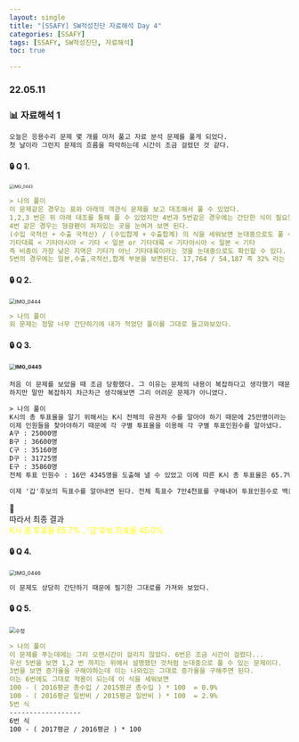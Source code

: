 ```yaml
---
layout: single
title: "[SSAFY] SW적성진단 자료해석 Day 4"
categories: [SSAFY]
tags: [SSAFY, SW적성진단, 자료해석]
toc: true

---
```


### 22.05.11

### 📊  자료해석 1

```md
오늘은 응용수리 문제 몇 개를 마저 풀고 자료 분석 문제를 풀게 되었다. 
첫 날이라 그런지 문제의 흐름을 파악하는데 시간이 조금 걸렸던 것 같다. 
```

#### 🔒 Q 1. 

<img src="https://user-images.githubusercontent.com/104547038/168003862-ee02ead9-ef6b-4e2e-986b-427ceb0fc9d6.jpg" alt="IMG_0443" style="zoom:50%;" />

```md
> 나의 풀이 
이 문제같은 경우는 표와 아래의 객관식 문제를 보고 대조해서 풀 수 있었다. 
1,2,3 번은 위 아래 대조를 통해 풀 수 있었지만 4번과 5번같은 경우에는 간단한 식이 필요했다. 
4번 같은 경우는 형광펜이 쳐저있는 곳을 눈여겨 보면 된다. 
(수입 국적선 + 수출 국적선) / (수입합계 + 수출합계) 의 식을 세워보면 눈대중으로도 풀 수 있다. 
기타대륙 < 기타아시아 < 기타 < 일본 or 기타대륙 < 기타아시아 < 일본 < 기타 
즉 비중이 가장 낮은 지역은 기타가 아닌 기타대륙이라는 것을 눈대중으로도 확인할 수 있다. 
5번의 경우에는 일본,수출,국적선,합계 부분을 보면된다. 17,764 / 54,187 즉 32% 라는 것을 알 수 있다. 
```



#### 🔒 Q 2. 

<img src="https://user-images.githubusercontent.com/104547038/168003882-8928296c-41ee-4d48-84b6-7e576979b955.jpg" alt="IMG_0444" style="zoom:67%;" />

```md
> 나의 풀이 
위 문제는 정말 너무 간단하기에 내가 적었던 풀이를 그대로 들고와보았다. 
```



#### 🔒 Q 3. 

#### <img src="https://user-images.githubusercontent.com/104547038/168003887-41a352f2-3337-4ad8-bc7b-1157109e48f0.jpg" alt="IMG_0445" style="zoom:67%;" /> 

```html
처음 이 문제를 보았을 때 조금 당황했다. 그 이유는 문제의 내용이 복잡하다고 생각했기 때문이다. 
하지만 말만 복잡하지 차근차근 생각해보면 그리 어려운 문제가 아니였다. 

> 나의 풀이 
K시의 총 투표율을 알기 위해서는 K시 전체의 유권자 수를 알아야 하기 때문에 25만명이라는 수를 구했다. 
이제 인원들을 찾아야하기 때문에 각 구별 투표율을 이용해 각 구별 투표인원수를 알아냈다. 
A구 : 25000명
B구 : 36600명
C구 : 35160명
D구 : 31725명
E구 : 35860명
전체 투표 인원수 : 16만 4345명을 도출해 낼 수 있었고 이에 따른 K시 총 투표율은 65.7% 

이제 '갑'후보의 득표수를 알아내면 된다. 전체 특표수 7만4천표를 구해내어 투표인원수로 백분율을 구하였다 
```

🔑 <br> 따라서 최종 결과 </br>  <span style="color:yellow"> K시 총 투표율 65.7% , '갑'후보 득표율 45.0%</span>  



#### 🔒 Q 4. 

<img src="https://user-images.githubusercontent.com/104547038/168003893-7a0edc2a-f792-40ed-a96a-ccbb09ee250f.jpg" alt="IMG_0446" style="zoom:67%;" />

```html
이 문제도 상당히 간단하기 때문에 필기한 그대로를 가져와 보았다. 
```



#### 🔒 Q 5.

<img src="https://user-images.githubusercontent.com/104547038/168006870-493c9c87-f02c-465d-9230-8658fbb5e6da.jpeg" alt="수정" style="zoom:67%;" />

```md
> 나의 풀이 
이 문제를 푸는데에는 그리 오랜시간이 걸리지 않았다. 6번은 조금 시간이 걸렸다... 
우선 5번을 보면 1,2 번 까지는 위에서 설명했던 것처럼 눈대중으로 풀 수 있는 문제이다. 
3번을 보면 증가율을 구해야하는데 이는 나와있는 그대로 증가율을 구해주면 된다. 
이는 6번에도 그대로 적용이 되는데 이 식을 세워보면 
100 - ( 2016평균 총수입 / 2015평균 총수입 ) * 100  = 0.9%
100 - ( 2016평균 일반비 / 2015평균 일반비 ) * 100  = 2.9%
5번 식
------------------
6번 식
100 - ( 2017평균 / 2016평균 ) * 100
```